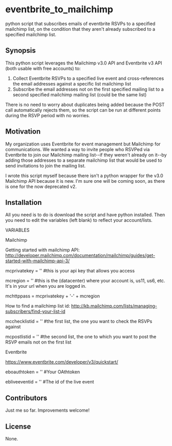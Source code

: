 # eventbrite_to_mailchimp
python script that subscribes emails of eventbrite RSVPs to a specified mailchimp list, on the condition that they aren't already subscribed to a specified mailchimp list.

## Synopsis

This python script leverages the Mailchimp v3.0 API and Eventbrite v3 API (both usable with free accounts) to:
1) Collect Eventbrite RSVPs to a specified live event and cross-references the email addresses against a specific list mailchimp list 
2) Subscribe the email addresses not on the first specified mailing list to a second specified mailchimp mailing list (could be the same list)

There is no need to worry about duplicates being added because the POST call automatically rejects them, so the script can be run at different points during the RSVP period with no worries.

## Motivation

My organization uses Eventbrite for event management but Mailchimp for communications. We wanted a way to invite people who RSVPed via Eventbrite to join our Mailchimp mailing list--if they weren't already on it--by adding those addresses to a separate mailchimp list that would be used to send invitations to join the mailing list.

I wrote this script myself because there isn't a python wrapper for the v3.0 Mailchimp API because it is new. I'm sure one will be coming soon, as there is one for the now deprecated v2.

## Installation

All you need is to do is download the script and have python installed. 
Then you need to edit the variables (left blank) to reflect your account/lists.

VARIABLES

Mailchimp

Getting started with mailchimp API: http://developer.mailchimp.com/documentation/mailchimp/guides/get-started-with-mailchimp-api-3/

mcprivatekey = '' #this is your api key that allows you access

mcregion = '' #this is the <dc> (datacenter) where your account is, us11, us6, etc. It's in your url when you are logged in.

mchttppass = mcprivatekey + '-' + mcregion

How to find a mailchimp list id: http://kb.mailchimp.com/lists/managing-subscribers/find-your-list-id

mcchecklistid = '' #the first list, the one you want to check the RSVPs against

mcpostlistid = ''  #the second list, the one to which you want to post the RSVP emails not on the first list

Eventbrite

https://www.eventbrite.com/developer/v3/quickstart/

eboauthtoken = '' #Your OAthtoken

ebliveeventid = '' #The id of the live event

## Contributors

Just me so far. Improvements welcome!

## License

None.
